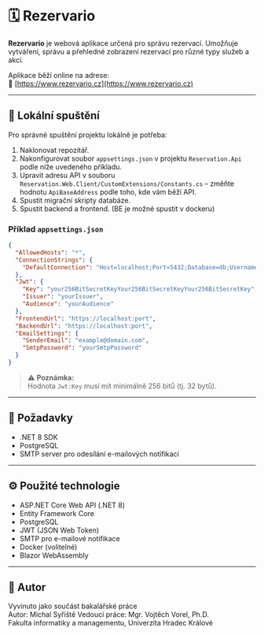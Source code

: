 # 🗓️ Rezervario

**Rezervario** je webová aplikace určená pro správu rezervací. Umožňuje vytváření, správu a přehledné zobrazení rezervací pro různé typy služeb a akcí.

Aplikace běží online na adrese:  
🔗 [https://www.rezervario.cz](https://www.rezervario.cz)

---

## 🚀 Lokální spuštění

Pro správné spuštění projektu lokálně je potřeba:
1. Naklonovat repozitář.
2. Nakonfigurovat soubor `appsettings.json` v projektu `Reservation.Api` podle níže uvedeného příkladu.
3. Upravit adresu API v souboru `Reservation.Web.Client/CustomExtensions/Constants.cs` – změňte hodnotu `ApiBaseAddress` podle toho, kde vám běží API.
4. Spustit migrační skripty databáze.
5. Spustit backend a frontend. (BE je možné spustit v dockeru)

### Příklad `appsettings.json`

```json
{
  "AllowedHosts": "*",
  "ConnectionStrings": {
    "DefaultConnection": "Host=localhost;Port=5432;Database=db;Username=username;Password=secretpassword"
  },
  "Jwt": {
    "Key": "your256BitSecretKeyYour256BitSecretKeyYour256BitSecretKey",
    "Issuer": "yourIssuer",
    "Audience": "yourAudience"
  },
  "FrontendUrl": "https://localhost:port",
  "BackendUrl": "https://localhost:port",
  "EmailSettings": {
    "SenderEmail": "example@domain.com",
    "SmtpPassword": "yourSmtpPassword"
  }
}
```

> ⚠️ **Poznámka:**  
> Hodnota `Jwt:Key` musí mít minimálně 256 bitů (tj. 32 bytů).

---

## 🧩 Požadavky

- .NET 8 SDK
- PostgreSQL
- SMTP server pro odesílání e-mailových notifikací  

---

## ⚙️ Použité technologie

- ASP.NET Core Web API (.NET 8)  
- Entity Framework Core  
- PostgreSQL  
- JWT (JSON Web Token)  
- SMTP pro e-mailové notifikace  
- Docker (volitelné)  
- Blazor WebAssembly

---

## 📌 Autor

Vyvinuto jako součást bakalářské práce  
Autor: Michal Syřiště
Vedoucí práce: Mgr. Vojtěch Vorel, Ph.D.  
Fakulta informatiky a managementu, Univerzita Hradec Králové  
